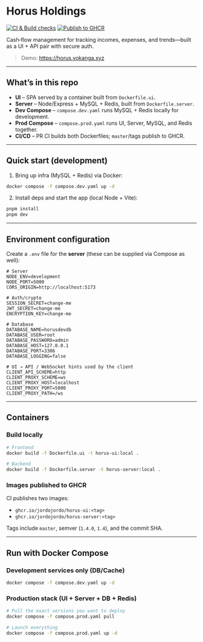 # Horus Holdings

[![CI & Build checks](https://github.com/jordojordo/horus-holdings/actions/workflows/tests.yaml/badge.svg)](https://github.com/jordojordo/horus-holdings/actions/workflows/tests.yaml)
[![Publish to GHCR](https://github.com/jordojordo/horus-holdings/actions/workflows/release-container.yaml/badge.svg)](https://github.com/jordojordo/horus-holdings/actions/workflows/release-container.yaml)

Cash‑flow management for tracking incomes, expenses, and trends—built as a UI + API pair with secure auth.

> Demo: https://horus.yokanga.xyz

---

## What’s in this repo

- **UI** – SPA served by a container built from `Dockerfile.ui`.
- **Server** – Node/Express + MySQL + Redis, built from `Dockerfile.server`.
- **Dev Compose** – `compose.dev.yaml` runs MySQL + Redis locally for development.
- **Prod Compose** – `compose.prod.yaml` runs UI, Server, MySQL, and Redis together.
- **CI/CD** – PR CI builds both Dockerfiles; `master`/tags publish to GHCR.

---

## Quick start (development)

1) Bring up infra (MySQL + Redis) via Docker:

```bash
docker compose -f compose.dev.yaml up -d
```

2) Install deps and start the app (local Node + Vite):

```bash
pnpm install
pnpm dev
```

---

## Environment configuration

Create a `.env` file for the **server** (these can be supplied via Compose as well):

```env
# Server
NODE_ENV=development
NODE_PORT=5000
CORS_ORIGIN=http://localhost:5173

# Auth/crypto
SESSION_SECRET=change-me
JWT_SECRET=change-me
ENCRYPTION_KEY=change-me

# Database
DATABASE_NAME=horusdevdb
DATABASE_USER=root
DATABASE_PASSWORD=admin
DATABASE_HOST=127.0.0.1
DATABASE_PORT=3306
DATABASE_LOGGING=false

# UI → API / WebSocket hints used by the client
CLIENT_API_SCHEME=http
CLIENT_PROXY_SCHEME=ws
CLIENT_PROXY_HOST=localhost
CLIENT_PROXY_PORT=5000
CLIENT_PROXY_PATH=/ws
```

---

## Containers

### Build locally

```bash
# Frontend
docker build -f Dockerfile.ui -t horus-ui:local .

# Backend
docker build -f Dockerfile.server -t horus-server:local .
```

### Images published to GHCR

CI publishes two images:

- `ghcr.io/jordojordo/horus-ui:<tag>`
- `ghcr.io/jordojordo/horus-server:<tag>`

Tags include `master`, semver (`1.4.0`, `1.4`), and the commit SHA.

---

## Run with Docker Compose

### Development services only (DB/Cache)

```bash
docker compose -f compose.dev.yaml up -d
```

### Production stack (UI + Server + DB + Redis)

```bash
# Pull the exact versions you want to deploy
docker compose -f compose.prod.yaml pull

# Launch everything
docker compose -f compose.prod.yaml up -d
```
